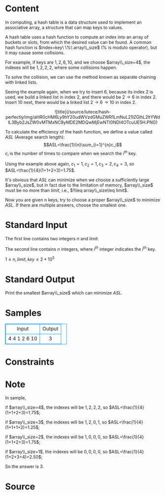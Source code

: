 
# Content

In computing, a hash table is a data structure used to implement an associative array, a structure that can map keys to values.

A hash table uses a hash function to compute an index into an array of buckets or slots, from which the desired value can be found. A common hash function is $index=key\ \%\ array\\_size$ ($\%$ is modulo operator), but it may cause some collisions.

For example, if keys are $1,2,6,10$, and we choose $array\\_size=4$, the indexes will be $1,2,2,2$, where some collisions happen.

To solve the collision, we can use the method known as separate chaining with linked lists.

Seeing the example again, when we try to insert $6$, because its index $2$ is used, we build a linked list in index $2$, and there would be $2\rightarrow 6$ in index $2$. Insert $10$ next, there would be a linked list $2\rightarrow 6\rightarrow 10$ in index 2.

<center>![title](/source/lutece/hash-perfectly/img/aHR0cHM6Ly9hY20udWVzdGMuZWR1LmNuL21lZGlhL2ltYWdlL3Byb2JsZW0vMTMxNC8yMDE2MDQwMjEwNTI0NDI4OTcuUE5H.PNG)</center>

To calculate the efficiency of the hash function, we define a value called $ASL$ (Average search length):
$$ASL=\frac{1}{n}\sum_{i=1}^{n}c_i$$
$c_i$ is the number of times to compare when we search the $i^{th}$ key.

Using the example above again, $c_1=1,c_2=1,c_3=2,c_4=3$, so $ASL=\frac{1}{4}(1+1+2+3)=1.75$.

It's obvious that $ASL$ can minimize when we choose a sufficiently large $array\\_size$, but in fact due to the limitation of memory, $array\\_size$ must be no more than $limit$, i.e., $1\leq array\\_size\leq limit$.

Now you are given n keys, try to choose a proper $array\\_size$ to minimize $ASL$. If there are multiple answers, choose the smallest one.

# Standard Input

The first line contains two integers $n$ and $limit$.

The second line contains $n$ integers, where $i^{th}$ integer indicates the $i^{th}$ key.

$1\leq n, limit, key\leq 2*10^5$

# Standard Output

Print the smallest $array\\_size$ which can minimize $ASL$.

# Samples

<style>
        table,table tr th, table tr td { border:1px solid #0094ff; }
        table { width: 200px; min-height: 25px; line-height: 25px; text-align: center; border-collapse: collapse;}   
    </style>
<table>
	<tr>
		<td>Input</td>
		<td>Output</td>
	</tr>
<tr><td>4 4
1 2 6 10</td><td>3</td></tr></table>


# Constraints



# Note

In sample,

if $array\\_size=4$, the indexes will be $1,2,2,2$, so $ASL=\frac{1}{4}(1+1+2+3)=1.75$;

if $array\\_size=3$, the indexes will be $1,2,0,1$, so $ASL=\frac{1}{4}(1+1+1+2)=1.25$;

if $array\\_size=2$, the indexes will be $1,0,0,0$, so $ASL=\frac{1}{4}(1+1+2+3)=1.75$;

if $array\\_size=1$, the indexes will be $0,0,0,0$, so $ASL=\frac{1}{4}(1+2+3+4)=2.50$;

So the answer is $3$.

# Source



